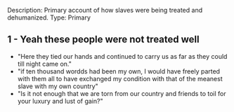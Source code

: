 Description: Primary account of how slaves were being treated and dehumanized.
Type: Primary
## 1 - Yeah these people were not treated well
- "Here they tied our hands and continued to carry us as far as they could till night came on."
- "if ten thousand wordds had been my own, I would have freely parted with them all to have exchanged my condition with that of the meanest slave with my own country"
- "Is it not enough that we are torn from our country and friends to toil for your luxury and lust of gain?"